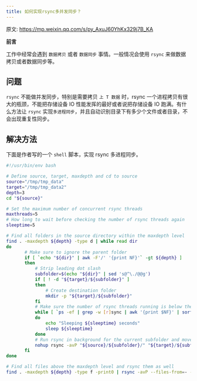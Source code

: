 ```yaml
---
title: 如何实现rsync多并发同步？
---
```


原文: https://mp.weixin.qq.com/s/py_AxuJ60YhKx329j7B_KA

**前言**

工作中经常会遇到 `数据拷贝` 或者 `数据同步` 事情。一般情况会使用  `rsync`  来做数据拷贝或者数据同步等。

## 问题

`rsync` 不能做并发同步，特别是需要拷贝 `上 T 数据` 时，rsync 一个进程拷贝有很大的瓶颈，不能把存储设备 IO 性能发挥的最好或者说把存储设备 IO 跑满。有什么方法让 `rsync` 实现`多进程同步`，并且自动识别目录下有多少个文件或者目录，不会出现重复性同步。

## **解决方法**

下面是作者写的一个 `shell` 脚本，实现 rsync 多进程同步。

```bash
#!/usr/bin/env bash

# Define source, target, maxdepth and cd to source
source="/tmp/tmp_data"
target="/tmp/tmp_data2"
depth=3
cd "${source}"

# Set the maximum number of concurrent rsync threads
maxthreads=5
# How long to wait before checking the number of rsync threads again
sleeptime=5

# Find all folders in the source directory within the maxdepth level
find . -maxdepth ${depth} -type d | while read dir
do
       # Make sure to ignore the parent folder
       if [ `echo "${dir}" | awk -F'/' '{print NF}'` -gt ${depth} ]
       then
           # Strip leading dot slash
           subfolder=$(echo "${dir}" | sed 's@^\./@@g')
           if [ ! -d "${target}/${subfolder}" ]
           then
               # Create destination folder
               mkdir -p "${target}/${subfolder}"
           fi
           # Make sure the number of rsync threads running is below the threshold
           while [ `ps -ef | grep -w [r]sync | awk '{print $NF}' | sort -nr | uniq | wc -l` -ge ${maxthreads} ]
           do
               echo "Sleeping ${sleeptime} seconds"
               sleep ${sleeptime}
           done
           # Run rsync in background for the current subfolder and move one to the next one
           nohup rsync -avP "${source}/${subfolder}/" "${target}/${subfolder}/" </dev/null >/dev/null 2>&1 &
       fi
done

# Find all files above the maxdepth level and rsync them as well
find . -maxdepth ${depth} -type f -print0 | rsync -avP --files-from=- --from0 ./ "${target}/"
```
